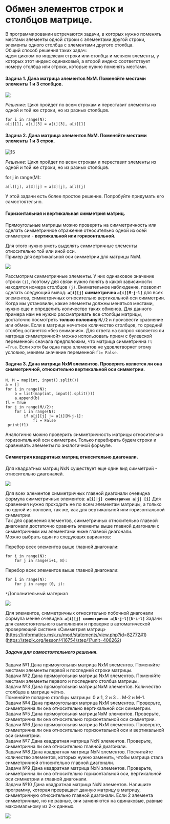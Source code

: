 # Обмен элементов строк и столбцов матрице.
В программировании встречаются задачи, в которых нужно поменять местами элементы одной строки с элементами другой строки, элементы одного столбца с элементами другого столбца.<br>
Общий способ решения таких задач: <br>идем циклом по индексам строки или столбца и меняем элементы, у которых этот индекс одинаковый, а второй индекс соответствует номеру столбца или строки, которые нужно поменять местами.

#### Задача 1. Дана матрица элементов NxM. Поменяйте местами элементы 1 и 3 столбцов.

![ ](https://github.com/tvgVita69/python_begin/assets/98489171/a23ed6f2-3085-4ac5-ac83-d0a70a99a8b9)

*Решение:*
Цикл пройдет по всем строкам и переставит элементы из одной и той же строки, но из разных столбцов.
```
for i in range(N):
a[i][1], a[i][3] = a[i][3], a[i][1]
```
#### Задача 2. Дана матрица элементов NxM. Поменяйте местами элементы 1 и 3 строк.

![15](https://github.com/tvgVita69/python_begin/assets/98489171/559fa502-a7c1-452b-b0d9-8c22e0d8f252)
 
*Решение:*
Цикл пройдет по всем строкам и переставит элементы из одной и той же строки, но из разных столбцов.

for j in range(M):
```
a[l][j], a[3][j] = a[3][j], a[l][j]
```

У этой задачи есть более простое решение. Попробуйте придумать его самостоятельно. 
#### Горизонтальная и вертикальная симметрия матриц.

Прямоугольные матрицы можно проверить на симметричность или сделать симметричное отражение относительно одной из осей симметрии - **вертикальной или горизонтальной.**

Для этого нужно уметь выделять симметричные элементы относительно той или иной оси.<br>
Пример для вертикальной оси симметрии для матрицы NxM.

![ ](https://github.com/tvgVita69/python_begin/assets/98489171/3e923b16-a0a3-45c9-942d-03034a8b02c9)

Рассмотрим симметричные элементы. У них одинаковое значение строки ``(i)``, поэтому для связи нужно понять в какой зависимости находятся номера столбцов ``(j)``.
Внимательное наблюдение, позволит сделать следующий вывод: **``a[i][j]`` симметрично ``a[i][M-j-l]``** для всех элементов, симметричных относительно вертикальной оси симметрии.
Когда мы установили, какие элементы должны меняться местами, нужно еще и определить количество таких обменов. Для данного примера нам не нужно рассматривать все столбцы матрицы, достаточно посмотреть **только половину ``М//2``** и произвести сравнение или обмен. Если в матрице нечетное количество столбцов, то средний столбец останется «без внимания».
Для ответа на вопрос «является ли матрица симметричной» можно использовать прием с булевской переменной: сначала предположим, что матрица симметрична ``fl =True``. Если хотя бы одна пара элементов не удовлетворяет этому условию, меняем значение переменной ``fl= False``.
#### Задача 3. Дана матрица NxM элементов. Проверить является ли она симметричной, относительно вертикальной оси симметрии.
```
N, М = map(int, input().split()) 
а = [] 
for i in range(N): 
    b = list(map(int, input().split())) 
    a.append(b) 
fl = True 
for j in range(M//2): 
    for i in range(N): 
        if a[i][j] != a[i][M-j-1]: 
            fl = False 
 print(f1)
```

Аналогично можно проверить симметричность матрицы относительно горизонтальной оси симметрии. Только перебирать будем строки и сравнивать элементы по аналогичной формуле. 
#### Симметрия квадратных матриц относительно диагонали.
Для квадратных матриц NxN существует еще один вид симметрий - относительно диагоналей.

![ ](https://github.com/tvgVita69/python_begin/assets/98489171/fdb80129-63d7-4061-923e-337a09b306d0)

Для всех элементов симметричных главной диагонали очевидна формула симметричных элементов:
**``a[i]|j] симметрично a|j| [i]``**
Для сравнения нужно проходить не по всем элементам матрицы, а только по одной из половин, так же, как для вертикальной или горизонтальной симметрии.<br>
Так для сравнения элементов, симметричных относительно главной диагонали достаточно сравнить элементы выше главной диагонали с симметричным им элементами ниже главной диагонали. <br>
Можно выбрать один из следующих вариантов:

Перебор всех элементов выше главной диагонали:
```
for i in range(N):
    for j in range(i+1, N):
```

Перебор всех элементов выше главной диагонали:
```
for i in range(N):
    for j in range (0, i):
```

``*``Дополнительный материал

![ ](https://github.com/tvgVita69/python_begin/assets/98489171/b2977b7d-669f-487c-a0a3-dde811693d4c)

Для элементов, симметричных относительно побочной диагонали формула менее очевидна:
**``a[i][j] симметрично a[N-j-l][N-i-l]``**
Задачи для самостоятельного выполнения и проверке в автоматической проверяющей системе «Симметрия матриц»<br> (https://informatics.msk.ru/mod/statements/view.php?id=82772#1) <br>
(https://stepik.org/lesson/416754/step/1?unit=406262)<br>
##### Задачи для самостоятельного решения.

Задачи №1 Дана прямоугольная матрица NxM элементов. Поменяйте местами элементы первой и последней строки матрицы.<br>
Задачи №2 Дана прямоугольная матрица NxM элементов. Поменяйте местами элементы первого и последнего столбца матрицы.<br>
Задачи №3 Дана прямоугольная матрицаNxM элементов. Количество столбцов в матрице чётно.<br>
Поменяйте попарно столбцы матрицы: 0 и 1, 2 и 3 ... М-2 и М-1.<br>
Задачи №4 Дана прямоугольная матрица NxM элементов. Проверьте, симметрична ли она относительно вертикальной оси симметрии.<br>
Задачи №5 Дана прямоугольная матрицаNxM элементов. Проверьте, симметрична ли она относительно горизонтальной оси симметрии.<br>
Задачи №6 Дана прямоугольная матрица NxM элементов. Проверьте, симметрична ли она относительно горизонтальной оси и вертикальной оси симметрии.<br>
Задачи №7 Дана квадратная матрица NxN элементов. Проверьте, симметрична ли она относительно главной диагонали.<br>
Задачи №8 Дана квадратная матрица NxN элементов. Посчитайте количество элементов, которых нужно заменить, чтобы матрица стала симметричной относительно главной диагонали.<br>
Задачи №9 Дана квадратная матрица NxN элементов. Проверьте, симметрична ли она относительно горизонтальной оси, вертикальной оси симметрии и главной диагонали.<br>
Задачи №10 Дана квадратная матрица NxN элементов. Напишите программу, которая превращает данную матрицу в матрицу, симметричную относительно главной диагонали. Если 2 элемента
симметричные, но не равные, они заменяются на одинаковые, равные максимальному из 2-х данных.

![ ](https://github.com/tvgVita69/python_begin/assets/98489171/a237ebc0-4c51-4402-8c13-6b35c17da3f8)








